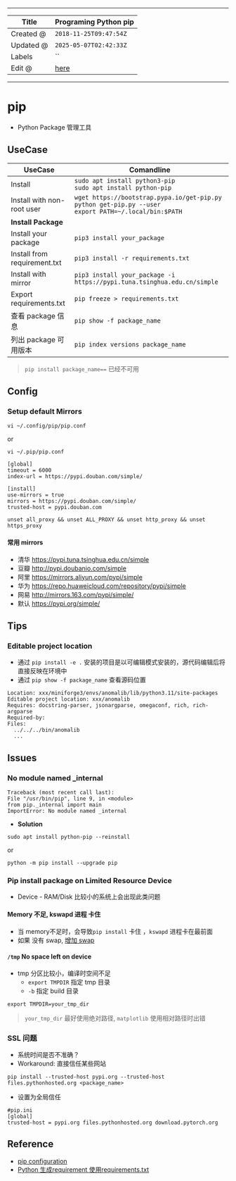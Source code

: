 -----

| Title     | Programing Python pip                               |
| --------- | --------------------------------------------------- |
| Created @ | `2018-11-25T09:47:54Z`                              |
| Updated @ | `2025-05-07T02:42:33Z`                              |
| Labels    | \`\`                                                |
| Edit @    | [here](https://github.com/junxnone/xwiki/issues/95) |

-----

# pip

  - Python Package 管理工具

## UseCase

| UseCase                      | Comandline                                                                                                    |
| ---------------------------- | ------------------------------------------------------------------------------------------------------------- |
| Install                      | `sudo apt install python3-pip`<br>`sudo apt install python-pip`                                               |
| Install with non-root user   | `wget https://bootstrap.pypa.io/get-pip.py`<br>`python get-pip.py --user`<br>`export PATH=~/.local/bin:$PATH` |
| **Install Package**          |                                                                                                               |
| Install your package         | `pip3 install your_package`                                                                                   |
| Install from requirement.txt | `pip3 install -r requirements.txt`                                                                            |
| Install with mirror          | `pip3 install your_package -i https://pypi.tuna.tsinghua.edu.cn/simple`                                       |
| Export requirements.txt      | `pip freeze > requirements.txt`                                                                               |
| 查看 package 信息                | `pip show -f package_name`                                                                                    |
| 列出 package 可用版本              | `pip index versions package_name`                                                                             |

> `pip install package_name==` 已经不可用

## Config

### Setup default Mirrors

    vi ~/.config/pip/pip.conf

or

    vi ~/.pip/pip.conf

    [global]  
    timeout = 6000
    index-url = https://pypi.douban.com/simple/
    
    [install]
    use-mirrors = true
    mirrors = https://pypi.douban.com/simple/
    trusted-host = pypi.douban.com

    unset all_proxy && unset ALL_PROXY && unset http_proxy && unset https_proxy

#### 常用 mirrors

  - 清华 <https://pypi.tuna.tsinghua.edu.cn/simple>
  - 豆瓣 <http://pypi.doubanio.com/simple>
  - 阿里 <https://mirrors.aliyun.com/pypi/simple>
  - 华为 <https://repo.huaweicloud.com/repository/pypi/simple>
  - 网易 <http://mirrors.163.com/pypi/simple/>
  - 默认 <https://pypi.org/simple/>

## Tips

### Editable project location

  - 通过 `pip install -e .` 安装的项目是以可编辑模式安装的，源代码编辑后将直接反映在环境中
  - 通过 `pip show -f package_name` 查看源码位置

<!-- end list -->

``` 
Location: xxx/miniforge3/envs/anomalib/lib/python3.11/site-packages
Editable project location: xxx/anomalib
Requires: docstring-parser, jsonargparse, omegaconf, rich, rich-argparse
Required-by:
Files:
  ../../../bin/anomalib
  ...

```

## Issues

### No module named \_internal

    Traceback (most recent call last):   
    File "/usr/bin/pip", line 9, in <module>     
    from pip._internal import main 
    ImportError: No module named _internal

  - **Solution**

<!-- end list -->

    sudo apt install python-pip --reinstall

or

    python -m pip install --upgrade pip

### Pip install package on Limited Resource Device

  - Device - RAM/Disk 比较小的系统上会出现此类问题

#### Memory 不足, kswapd 进程 卡住

  - 当 memory不足时，会导致`pip install` 卡住 ，`kswapd` 进程卡在最前面
  - 如果 没有 swap, [增加 swap](/Increase_Swap)

#### `/tmp` No space left on device

  - tmp 分区比较小，编译时空间不足
      - `export TMPDIR` 指定 tmp 目录
      - `-b` 指定 build 目录

<!-- end list -->

    export TMPDIR=your_tmp_dir

> `your_tmp_dir` 最好使用绝对路径, `matplotlib` 使用相对路径时出错

### SSL 问题

  - 系统时间是否不准确？
  - Workaround: 直接信任某些网站

<!-- end list -->

    pip install --trusted-host pypi.org --trusted-host files.pythonhosted.org <package_name>

  - 设置为全局信任

<!-- end list -->

    #pip.ini
    [global]
    trusted-host = pypi.org files.pythonhosted.org download.pytorch.org

## Reference

  - [pip
    configuration](https://pip.pypa.io/en/latest/user_guide/#configuration)
  - [Python 生成requirement
    使用requirements.txt](https://blog.51cto.com/meyangyang/2094937)
